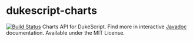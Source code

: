 # dukescript-charts
[![Build Status](https://travis-ci.org/daykin/dukescript-plotlyjs.svg?branch=master)](https://travis-ci.org/daykin/dukescript-plotlyjs)
Charts API for DukeScript. Find more in interactive [Javadoc](https://dukescript.com/javadoc/charts/)
documentation. Available under the MIT License.
